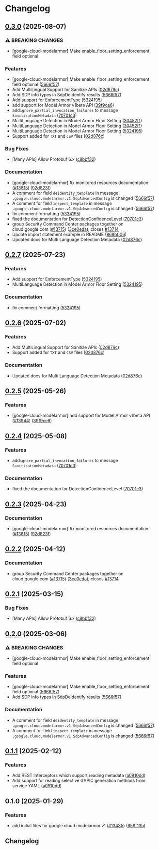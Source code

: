 # Changelog

## [0.3.0](https://github.com/chingor13/google-cloud-python/compare/google-cloud-modelarmor-v0.2.7...google-cloud-modelarmor-v0.3.0) (2025-08-07)


### ⚠ BREAKING CHANGES

* [google-cloud-modelarmor] Make enable_floor_setting_enforcement field optional

### Features

* [google-cloud-modelarmor] Make enable_floor_setting_enforcement field optional ([5666f57](https://github.com/chingor13/google-cloud-python/commit/5666f57ec39204adf97327be5c9c7a8131511cc8))
* Add MultiLingual Support for Sanitize APIs ([02d876c](https://github.com/chingor13/google-cloud-python/commit/02d876cdaa089818f34c286a5cb01b6cde3d8ad7))
* Add SDP info types in SdpDeidentify results ([5666f57](https://github.com/chingor13/google-cloud-python/commit/5666f57ec39204adf97327be5c9c7a8131511cc8))
* Add support for EnforcementType ([5324195](https://github.com/chingor13/google-cloud-python/commit/5324195e74df117c50f3e615127f45b33967c192))
* add support for Model Armor v1beta API ([39f9ce6](https://github.com/chingor13/google-cloud-python/commit/39f9ce66be729031d457e9799c3f3e18aa0a1f95))
* add`ignore_partial_invocation_failures` to message `SanitizationMetadata` ([70701c3](https://github.com/chingor13/google-cloud-python/commit/70701c37f1a9f1b439b7c7bf886ddccc030856ef))
* MultiLanguage Detection in Model Armor Floor Setting ([30452f1](https://github.com/chingor13/google-cloud-python/commit/30452f1ce7b3fbaffa9845ff46965ceb90a508d7))
* MultiLanguage Detection in Model Armor Floor Setting ([30452f1](https://github.com/chingor13/google-cloud-python/commit/30452f1ce7b3fbaffa9845ff46965ceb90a508d7))
* MultiLanguage Detection in Model Armor Floor Setting ([5324195](https://github.com/chingor13/google-cloud-python/commit/5324195e74df117c50f3e615127f45b33967c192))
* Support added for `TXT` and `CSV` files ([02d876c](https://github.com/chingor13/google-cloud-python/commit/02d876cdaa089818f34c286a5cb01b6cde3d8ad7))


### Bug Fixes

* [Many APIs] Allow Protobuf 6.x ([c8bbf32](https://github.com/chingor13/google-cloud-python/commit/c8bbf32606e790b559b261bf96700c76b6e2bfce))


### Documentation

* [google-cloud-modelarmor] fix monitored resources documentation ([#13815](https://github.com/chingor13/google-cloud-python/issues/13815)) ([92d823f](https://github.com/chingor13/google-cloud-python/commit/92d823ff4d81988fcd3acf134ecb482e280cd229))
* A comment for field `deidentify_template` in message `.google.cloud.modelarmor.v1.SdpAdvancedConfig` is changed ([5666f57](https://github.com/chingor13/google-cloud-python/commit/5666f57ec39204adf97327be5c9c7a8131511cc8))
* A comment for field `inspect_template` in message `.google.cloud.modelarmor.v1.SdpAdvancedConfig` is changed ([5666f57](https://github.com/chingor13/google-cloud-python/commit/5666f57ec39204adf97327be5c9c7a8131511cc8))
* fix comment formatting ([5324195](https://github.com/chingor13/google-cloud-python/commit/5324195e74df117c50f3e615127f45b33967c192))
* fixed the documentation for DetectionConfidenceLevel ([70701c3](https://github.com/chingor13/google-cloud-python/commit/70701c37f1a9f1b439b7c7bf886ddccc030856ef))
* group Security Command Center packages together on cloud.google.com ([#13715](https://github.com/chingor13/google-cloud-python/issues/13715)) ([3ce0eda](https://github.com/chingor13/google-cloud-python/commit/3ce0eda3fe7b86acf2e67102077c803bf743f613)), closes [#13714](https://github.com/chingor13/google-cloud-python/issues/13714)
* Update import statement example in README ([868b006](https://github.com/chingor13/google-cloud-python/commit/868b0069baf1a4bf6705986e0b6885419b35cdcc))
* Updated docs for Multi Language Detection Metadata ([02d876c](https://github.com/chingor13/google-cloud-python/commit/02d876cdaa089818f34c286a5cb01b6cde3d8ad7))

## [0.2.7](https://github.com/googleapis/google-cloud-python/compare/google-cloud-modelarmor-v0.2.6...google-cloud-modelarmor-v0.2.7) (2025-07-23)


### Features

* Add support for EnforcementType ([5324195](https://github.com/googleapis/google-cloud-python/commit/5324195e74df117c50f3e615127f45b33967c192))
* MultiLanguage Detection in Model Armor Floor Setting ([5324195](https://github.com/googleapis/google-cloud-python/commit/5324195e74df117c50f3e615127f45b33967c192))


### Documentation

* fix comment formatting ([5324195](https://github.com/googleapis/google-cloud-python/commit/5324195e74df117c50f3e615127f45b33967c192))

## [0.2.6](https://github.com/googleapis/google-cloud-python/compare/google-cloud-modelarmor-v0.2.5...google-cloud-modelarmor-v0.2.6) (2025-07-02)


### Features

* Add MultiLingual Support for Sanitize APIs ([02d876c](https://github.com/googleapis/google-cloud-python/commit/02d876cdaa089818f34c286a5cb01b6cde3d8ad7))
* Support added for `TXT` and `CSV` files ([02d876c](https://github.com/googleapis/google-cloud-python/commit/02d876cdaa089818f34c286a5cb01b6cde3d8ad7))


### Documentation

* Updated docs for Multi Language Detection Metadata ([02d876c](https://github.com/googleapis/google-cloud-python/commit/02d876cdaa089818f34c286a5cb01b6cde3d8ad7))

## [0.2.5](https://github.com/googleapis/google-cloud-python/compare/google-cloud-modelarmor-v0.2.4...google-cloud-modelarmor-v0.2.5) (2025-05-26)


### Features

* [google-cloud-modelarmor] add support for Model Armor v1beta API ([#13944](https://github.com/googleapis/google-cloud-python/issues/13944)) ([39f9ce6](https://github.com/googleapis/google-cloud-python/commit/39f9ce66be729031d457e9799c3f3e18aa0a1f95))

## [0.2.4](https://github.com/googleapis/google-cloud-python/compare/google-cloud-modelarmor-v0.2.3...google-cloud-modelarmor-v0.2.4) (2025-05-08)


### Features

* add`ignore_partial_invocation_failures` to message `SanitizationMetadata` ([70701c3](https://github.com/googleapis/google-cloud-python/commit/70701c37f1a9f1b439b7c7bf886ddccc030856ef))


### Documentation

* fixed the documentation for DetectionConfidenceLevel ([70701c3](https://github.com/googleapis/google-cloud-python/commit/70701c37f1a9f1b439b7c7bf886ddccc030856ef))

## [0.2.3](https://github.com/googleapis/google-cloud-python/compare/google-cloud-modelarmor-v0.2.2...google-cloud-modelarmor-v0.2.3) (2025-04-23)


### Documentation

* [google-cloud-modelarmor] fix monitored resources documentation ([#13815](https://github.com/googleapis/google-cloud-python/issues/13815)) ([92d823f](https://github.com/googleapis/google-cloud-python/commit/92d823ff4d81988fcd3acf134ecb482e280cd229))

## [0.2.2](https://github.com/googleapis/google-cloud-python/compare/google-cloud-modelarmor-v0.2.1...google-cloud-modelarmor-v0.2.2) (2025-04-12)


### Documentation

* group Security Command Center packages together on cloud.google.com ([#13715](https://github.com/googleapis/google-cloud-python/issues/13715)) ([3ce0eda](https://github.com/googleapis/google-cloud-python/commit/3ce0eda3fe7b86acf2e67102077c803bf743f613)), closes [#13714](https://github.com/googleapis/google-cloud-python/issues/13714)

## [0.2.1](https://github.com/googleapis/google-cloud-python/compare/google-cloud-modelarmor-v0.2.0...google-cloud-modelarmor-v0.2.1) (2025-03-15)


### Bug Fixes

* [Many APIs] Allow Protobuf 6.x ([c8bbf32](https://github.com/googleapis/google-cloud-python/commit/c8bbf32606e790b559b261bf96700c76b6e2bfce))

## [0.2.0](https://github.com/googleapis/google-cloud-python/compare/google-cloud-modelarmor-v0.1.1...google-cloud-modelarmor-v0.2.0) (2025-03-06)


### ⚠ BREAKING CHANGES

* [google-cloud-modelarmor] Make enable_floor_setting_enforcement field optional

### Features

* [google-cloud-modelarmor] Make enable_floor_setting_enforcement field optional ([5666f57](https://github.com/googleapis/google-cloud-python/commit/5666f57ec39204adf97327be5c9c7a8131511cc8))
* Add SDP info types in SdpDeidentify results ([5666f57](https://github.com/googleapis/google-cloud-python/commit/5666f57ec39204adf97327be5c9c7a8131511cc8))


### Documentation

* A comment for field `deidentify_template` in message `.google.cloud.modelarmor.v1.SdpAdvancedConfig` is changed ([5666f57](https://github.com/googleapis/google-cloud-python/commit/5666f57ec39204adf97327be5c9c7a8131511cc8))
* A comment for field `inspect_template` in message `.google.cloud.modelarmor.v1.SdpAdvancedConfig` is changed ([5666f57](https://github.com/googleapis/google-cloud-python/commit/5666f57ec39204adf97327be5c9c7a8131511cc8))

## [0.1.1](https://github.com/googleapis/google-cloud-python/compare/google-cloud-modelarmor-v0.1.0...google-cloud-modelarmor-v0.1.1) (2025-02-12)


### Features

* Add REST Interceptors which support reading metadata ([a0910dd](https://github.com/googleapis/google-cloud-python/commit/a0910dd51541d238bc5fcf10159066ddfd928579))
* Add support for reading selective GAPIC generation methods from service YAML ([a0910dd](https://github.com/googleapis/google-cloud-python/commit/a0910dd51541d238bc5fcf10159066ddfd928579))

## 0.1.0 (2025-01-29)


### Features

* add initial files for google.cloud.modelarmor.v1 ([#13435](https://github.com/googleapis/google-cloud-python/issues/13435)) ([659f13b](https://github.com/googleapis/google-cloud-python/commit/659f13b2b1acacb20869663696860f63dcbbdf2f))

## Changelog
